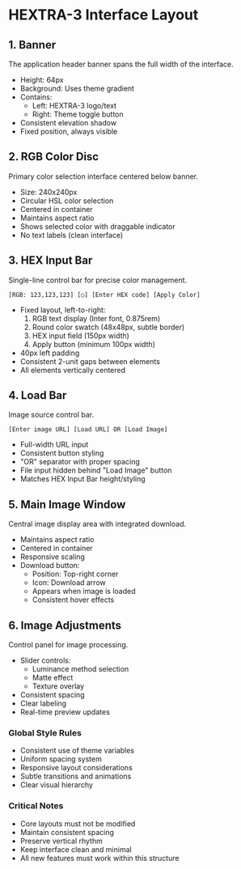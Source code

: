 # HEXTRA-3 Interface Layout

## 1. Banner
The application header banner spans the full width of the interface.
- Height: 64px
- Background: Uses theme gradient
- Contains:
  - Left: HEXTRA-3 logo/text
  - Right: Theme toggle button
- Consistent elevation shadow
- Fixed position, always visible

## 2. RGB Color Disc
Primary color selection interface centered below banner.
- Size: 240x240px
- Circular HSL color selection
- Centered in container
- Maintains aspect ratio
- Shows selected color with draggable indicator
- No text labels (clean interface)

## 3. HEX Input Bar
Single-line control bar for precise color management.
```
[RGB: 123,123,123] [○] [Enter HEX code] [Apply Color]
```
- Fixed layout, left-to-right:
  1. RGB text display (Inter font, 0.875rem)
  2. Round color swatch (48x48px, subtle border)
  3. HEX input field (150px width)
  4. Apply button (minimum 100px width)
- 40px left padding
- Consistent 2-unit gaps between elements
- All elements vertically centered

## 4. Load Bar
Image source control bar.
```
[Enter image URL] [Load URL] OR [Load Image]
```
- Full-width URL input
- Consistent button styling
- "OR" separator with proper spacing
- File input hidden behind "Load Image" button
- Matches HEX Input Bar height/styling

## 5. Main Image Window
Central image display area with integrated download.
- Maintains aspect ratio
- Centered in container
- Responsive scaling
- Download button:
  - Position: Top-right corner
  - Icon: Download arrow
  - Appears when image is loaded
  - Consistent hover effects

## 6. Image Adjustments
Control panel for image processing.
- Slider controls:
  - Luminance method selection
  - Matte effect
  - Texture overlay
- Consistent spacing
- Clear labeling
- Real-time preview updates

### Global Style Rules
- Consistent use of theme variables
- Uniform spacing system
- Responsive layout considerations
- Subtle transitions and animations
- Clear visual hierarchy

### Critical Notes
- Core layouts must not be modified
- Maintain consistent spacing
- Preserve vertical rhythm
- Keep interface clean and minimal
- All new features must work within this structure
